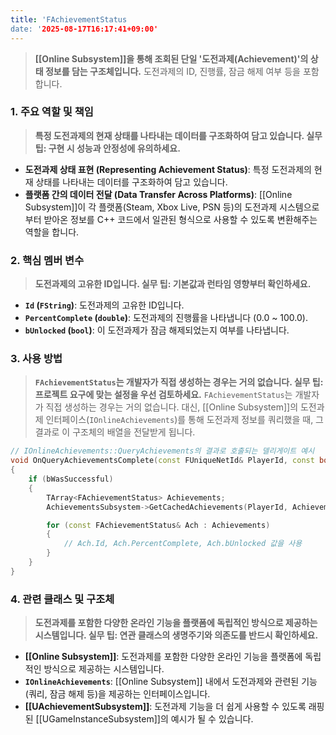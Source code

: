 ```yaml
---
title: 'FAchievementStatus
date: '2025-08-17T16:17:41+09:00'
---
```




> **[[Online Subsystem]]을 통해 조회된 단일 '도전과제(Achievement)'의 상태 정보를 담는 구조체입니다.** 도전과제의 ID, 진행률, 잠금 해제 여부 등을 포함합니다.

### **1. 주요 역할 및 책임**
> **특정 도전과제의 현재 상태를 나타내는 데이터를 구조화하여 담고 있습니다. 실무 팁: 구현 시 성능과 안정성에 유의하세요.**
* **도전과제 상태 표현 (Representing Achievement Status)**:
	특정 도전과제의 현재 상태를 나타내는 데이터를 구조화하여 담고 있습니다.
* **플랫폼 간의 데이터 전달 (Data Transfer Across Platforms)**:
	[[Online Subsystem]]이 각 플랫폼(Steam, Xbox Live, PSN 등)의 도전과제 시스템으로부터 받아온 정보를 C++ 코드에서 일관된 형식으로 사용할 수 있도록 변환해주는 역할을 합니다.

### **2. 핵심 멤버 변수**
> **도전과제의 고유한 ID입니다. 실무 팁: 기본값과 런타임 영향부터 확인하세요.**
* **`Id` (`FString`)**:
	도전과제의 고유한 ID입니다.
* **`PercentComplete` (`double`)**:
	도전과제의 진행률을 나타냅니다 (0.0 ~ 100.0).
* **`bUnlocked` (`bool`)**:
	이 도전과제가 잠금 해제되었는지 여부를 나타냅니다.

### **3. 사용 방법**
> **`FAchievementStatus`는 개발자가 직접 생성하는 경우는 거의 없습니다. 실무 팁: 프로젝트 요구에 맞는 설정을 우선 검토하세요.**
`FAchievementStatus`는 개발자가 직접 생성하는 경우는 거의 없습니다. 대신, [[Online Subsystem]]의 도전과제 인터페이스(`IOnlineAchievements`)를 통해 도전과제 정보를 쿼리했을 때, 그 결과로 이 구조체의 배열을 전달받게 됩니다.

```cpp
// IOnlineAchievements::QueryAchievements의 결과로 호출되는 델리게이트 예시
void OnQueryAchievementsComplete(const FUniqueNetId& PlayerId, const bool bWasSuccessful)
{
    if (bWasSuccessful)
    {
        TArray<FAchievementStatus> Achievements;
        AchievementsSubsystem->GetCachedAchievements(PlayerId, Achievements);

        for (const FAchievementStatus& Ach : Achievements)
        {
            // Ach.Id, Ach.PercentComplete, Ach.bUnlocked 값을 사용
        }
    }
}
```

### **4. 관련 클래스 및 구조체**
> **도전과제를 포함한 다양한 온라인 기능을 플랫폼에 독립적인 방식으로 제공하는 시스템입니다. 실무 팁: 연관 클래스의 생명주기와 의존도를 반드시 확인하세요.**
* **[[Online Subsystem]]**:
	도전과제를 포함한 다양한 온라인 기능을 플랫폼에 독립적인 방식으로 제공하는 시스템입니다.
* **`IOnlineAchievements`**:
	[[Online Subsystem]] 내에서 도전과제와 관련된 기능(쿼리, 잠금 해제 등)을 제공하는 인터페이스입니다.
* **[[UAchievementSubsystem]]**:
	도전과제 기능을 더 쉽게 사용할 수 있도록 래핑된 [[UGameInstanceSubsystem]]의 예시가 될 수 있습니다.
